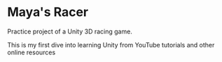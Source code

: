 # Maya's Racer
Practice project of a Unity 3D racing game. 

This is my first dive into learning Unity from YouTube tutorials and other online resources
